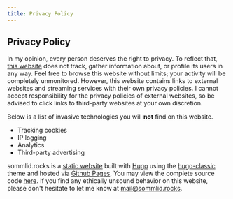 ```yaml
---
title: Privacy Policy
---
```


## Privacy Policy

In my opinion, every person deserves the right to privacy. To reflect that, [this website](https://sommlid.rocks/ "this website") does not track, gather information about, or profile its users in any way. Feel free to browse this website without limits; your activity will be completely unmonitored. However, this website contains links to external websites and streaming services with their own privacy policies. I cannot accept responsibility for the privacy policies of external websites, so be advised to click links to third-party websites at your own discretion.

Below is a list of invasive technologies you will **not** find on this website.
- Tracking cookies
- IP logging
- Analytics
- Third-party advertising

sommlid.rocks is a [static website](https://en.wikipedia.org/wiki/Static_web_page "static website") built with [Hugo](https://en.wikipedia.org/wiki/Hugo_(software) "Hugo") using the [hugo-classic](https://github.com/goodroot/hugo-classic "hugo-classic") theme and hosted via [Github Pages](https://en.wikipedia.org/wiki/GitHub#GitHub_Pages "Github Pages"). You may view the complete source code [here](https://github.com/Sommlid/sommlid.github.io "here"). If you find any ethically unsound behavior on this website, please don't hesitate to let me know at [mail@sommlid.rocks](mailto:mail@sommlid.rocks "mail@sommlid.rocks").
